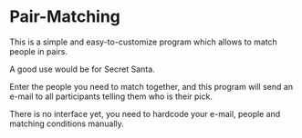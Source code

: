 Pair-Matching
=============
This is a simple and easy-to-customize program which allows to match people in pairs.

A good use would be for Secret Santa.

Enter the people you need to match together, and this program will send an e-mail to all participants telling them who is their pick.

There is no interface yet, you need to hardcode your e-mail, people and matching conditions manually.
